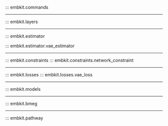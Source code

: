 

::: embkit.commands

---

::: embkit.layers

---

::: embkit.estimator

::: embkit.estimator.vae_estimator

---

::: embkit.constraints
::: embkit.constraints.network_constraint

---

::: embkit.losses
::: embkit.losses.vae_loss

---

::: embkit.models

---

::: embkit.bmeg

---

::: embkit.pathway